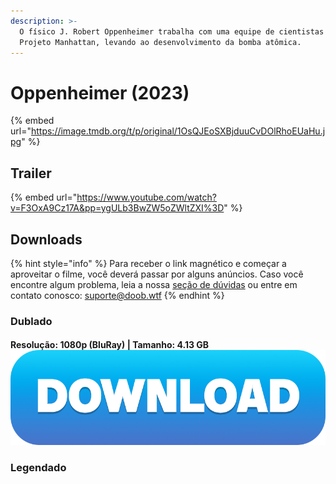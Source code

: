 ```yaml
---
description: >-
  O físico J. Robert Oppenheimer trabalha com uma equipe de cientistas durante o
  Projeto Manhattan, levando ao desenvolvimento da bomba atômica.
---
```


# Oppenheimer (2023)

{% embed url="https://image.tmdb.org/t/p/original/1OsQJEoSXBjduuCvDOlRhoEUaHu.jpg" %}

## Trailer

{% embed url="https://www.youtube.com/watch?v=F3OxA9Cz17A&pp=ygULb3BwZW5oZWltZXI%3D" %}

## Downloads

{% hint style="info" %}
Para receber o link magnético e começar a aproveitar o filme, você deverá passar por alguns anúncios. Caso você encontre algum problema, leia a nossa [seção de dúvidas](../#duvidas) ou entre em contato conosco: [suporte@doob.wtf](mailto:suporte@doob.wtf)
{% endhint %}

### Dublado

#### Resolução: 1080p (BluRay) | Tamanho: 4.13 GB [<img src="../.gitbook/assets/DOWNLOAD button.png" alt="" data-size="line">](https://doob.ftp.sh/oppenheimer/dublado) <a href="#download-1" id="download-1"></a>

### Legendado
